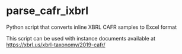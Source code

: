 # parse_cafr_ixbrl
Python script that converts inline XBRL CAFR samples to Excel format

This script can be used with instance documents available at https://xbrl.us/xbrl-taxonomy/2019-cafr/
